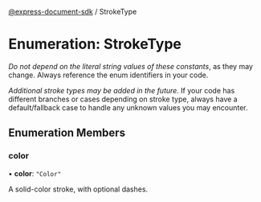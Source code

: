 [@express-document-sdk](../overview.md) / StrokeType
# Enumeration: StrokeType

<InlineAlert slots="text" variant="warning"/>

*Do not depend on the literal string values of these constants*, as they may change. Always reference the enum identifiers in your code.

<InlineAlert slots="text" variant="warning"/>

*Additional stroke types may be added in the future.* If your code has different branches or cases depending on stroke type,
always have a default/fallback case to handle any unknown values you may encounter.

## Enumeration Members

### color

• **color**: `"Color"`

A solid-color stroke, with optional dashes.
